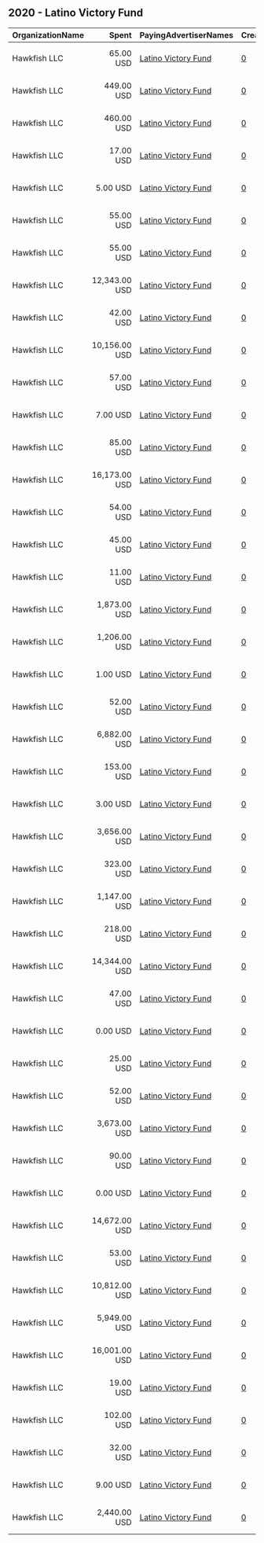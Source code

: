 ## 2020 - Latino Victory Fund 
|OrganizationName|Spent|PayingAdvertiserNames|CreativeUrls|Impressions|Genders|AgeBrackets|CountryCodes|BillingAddresses|CandidateBallotInformation|
|:---|---:|:---|:---|---:|:---|:---|:---|:---|:---|
|Hawkfish LLC|65.00 USD|[Latino Victory Fund](2020/Latino_Victory_Fund.md)|[0](https://www.snap.com/political-ads/asset/9e35747a4c0b72966c588c0ab9aca14e083df062306bb77f843c0ea4726e4419?mediaType=png)|8,317||18+|united states|"909 Third Avenue,New York,10022,US"|Joe Biden|
|Hawkfish LLC|449.00 USD|[Latino Victory Fund](2020/Latino_Victory_Fund.md)|[0](https://www.snap.com/political-ads/asset/42170b75ab1e5d9aa37ffb38270ecdf565fb6cd864aee021e48c87e31ce9f7c6?mediaType=png)|72,691||18+|united states|"909 Third Avenue,New York,10022,US"|Joe Biden|
|Hawkfish LLC|460.00 USD|[Latino Victory Fund](2020/Latino_Victory_Fund.md)|[0](https://www.snap.com/political-ads/asset/42170b75ab1e5d9aa37ffb38270ecdf565fb6cd864aee021e48c87e31ce9f7c6?mediaType=png)|73,952||18+|united states|"909 Third Avenue,New York,10022,US"|Joe Biden|
|Hawkfish LLC|17.00 USD|[Latino Victory Fund](2020/Latino_Victory_Fund.md)|[0](https://www.snap.com/political-ads/asset/42170b75ab1e5d9aa37ffb38270ecdf565fb6cd864aee021e48c87e31ce9f7c6?mediaType=png)|2,908||18+|united states|"909 Third Avenue,New York,10022,US"|Joe Biden|
|Hawkfish LLC|5.00 USD|[Latino Victory Fund](2020/Latino_Victory_Fund.md)|[0](https://www.snap.com/political-ads/asset/0340634d93768aa1f6deb32ffc009740fd0854cc0f4e516810bdcccaa7917dd1?mediaType=png)|715||18+|united states|"909 Third Avenue,New York,10022,US"|Joe Biden|
|Hawkfish LLC|55.00 USD|[Latino Victory Fund](2020/Latino_Victory_Fund.md)|[0](https://www.snap.com/political-ads/asset/b21b8ee1444f5ad31ad774977ec27494e91383dadc03bdde38f4285c6ea49b07?mediaType=png)|7,564||18+|united states|"909 Third Avenue,New York,10022,US"|Joe Biden|
|Hawkfish LLC|55.00 USD|[Latino Victory Fund](2020/Latino_Victory_Fund.md)|[0](https://www.snap.com/political-ads/asset/e54f4180c0fbc351eebb0a934fa1daf3c164aed52869782b09680afa63a97d9e?mediaType=png)|8,442||18+|united states|"909 Third Avenue,New York,10022,US"|Joe Biden|
|Hawkfish LLC|12,343.00 USD|[Latino Victory Fund](2020/Latino_Victory_Fund.md)|[0](https://www.snap.com/political-ads/asset/b21b8ee1444f5ad31ad774977ec27494e91383dadc03bdde38f4285c6ea49b07?mediaType=png)|1,916,650||18+|united states|"909 Third Avenue,New York,10022,US"|Joe Biden|
|Hawkfish LLC|42.00 USD|[Latino Victory Fund](2020/Latino_Victory_Fund.md)|[0](https://www.snap.com/political-ads/asset/14a5c26ed0d77baec0f26eea90c5930083277032ba2776d4773f20f2882b796e?mediaType=mp4)|5,852||18+|united states|"909 Third Avenue,New York,10022,US"|Joe Biden|
|Hawkfish LLC|10,156.00 USD|[Latino Victory Fund](2020/Latino_Victory_Fund.md)|[0](https://www.snap.com/political-ads/asset/14a5c26ed0d77baec0f26eea90c5930083277032ba2776d4773f20f2882b796e?mediaType=mp4)|1,557,743||18+|united states|"909 Third Avenue,New York,10022,US"|Joe Biden|
|Hawkfish LLC|57.00 USD|[Latino Victory Fund](2020/Latino_Victory_Fund.md)|[0](https://www.snap.com/political-ads/asset/14a5c26ed0d77baec0f26eea90c5930083277032ba2776d4773f20f2882b796e?mediaType=mp4)|7,956||18+|united states|"909 Third Avenue,New York,10022,US"|Joe Biden|
|Hawkfish LLC|7.00 USD|[Latino Victory Fund](2020/Latino_Victory_Fund.md)|[0](https://www.snap.com/political-ads/asset/0340634d93768aa1f6deb32ffc009740fd0854cc0f4e516810bdcccaa7917dd1?mediaType=png)|911||18+|united states|"909 Third Avenue,New York,10022,US"|Joe Biden|
|Hawkfish LLC|85.00 USD|[Latino Victory Fund](2020/Latino_Victory_Fund.md)|[0](https://www.snap.com/political-ads/asset/e54f4180c0fbc351eebb0a934fa1daf3c164aed52869782b09680afa63a97d9e?mediaType=png)|12,911||18+|united states|"909 Third Avenue,New York,10022,US"|Joe Biden|
|Hawkfish LLC|16,173.00 USD|[Latino Victory Fund](2020/Latino_Victory_Fund.md)|[0](https://www.snap.com/political-ads/asset/b21b8ee1444f5ad31ad774977ec27494e91383dadc03bdde38f4285c6ea49b07?mediaType=png)|2,616,811||18+|united states|"909 Third Avenue,New York,10022,US"|Joe Biden|
|Hawkfish LLC|54.00 USD|[Latino Victory Fund](2020/Latino_Victory_Fund.md)|[0](https://www.snap.com/political-ads/asset/b21b8ee1444f5ad31ad774977ec27494e91383dadc03bdde38f4285c6ea49b07?mediaType=png)|7,629||18+|united states|"909 Third Avenue,New York,10022,US"|Joe Biden|
|Hawkfish LLC|45.00 USD|[Latino Victory Fund](2020/Latino_Victory_Fund.md)|[0](https://www.snap.com/political-ads/asset/7d438bc28bf1a79fb3ea5e8693b11e70044c53c38c03467bc90bbd54d09cca4b?mediaType=png)|6,261||18+|united states|"909 Third Avenue,New York,10022,US"|Joe Biden|
|Hawkfish LLC|11.00 USD|[Latino Victory Fund](2020/Latino_Victory_Fund.md)|[0](https://www.snap.com/political-ads/asset/14a5c26ed0d77baec0f26eea90c5930083277032ba2776d4773f20f2882b796e?mediaType=mp4)|1,529||18+|united states|"909 Third Avenue,New York,10022,US"|Joe Biden|
|Hawkfish LLC|1,873.00 USD|[Latino Victory Fund](2020/Latino_Victory_Fund.md)|[0](https://www.snap.com/political-ads/asset/dfef569bca2225324a5957658484bb49ad2db12e3ef82c8fa9802a56fefa8b15?mediaType=png)|260,579||18+|united states|"909 Third Avenue,New York,10022,US"|Joe Biden|
|Hawkfish LLC|1,206.00 USD|[Latino Victory Fund](2020/Latino_Victory_Fund.md)|[0](https://www.snap.com/political-ads/asset/14a5c26ed0d77baec0f26eea90c5930083277032ba2776d4773f20f2882b796e?mediaType=mp4)|167,555||18+|united states|"909 Third Avenue,New York,10022,US"|Joe Biden|
|Hawkfish LLC|1.00 USD|[Latino Victory Fund](2020/Latino_Victory_Fund.md)|[0](https://www.snap.com/political-ads/asset/0340634d93768aa1f6deb32ffc009740fd0854cc0f4e516810bdcccaa7917dd1?mediaType=png)|206||18+|united states|"909 Third Avenue,New York,10022,US"|Joe Biden|
|Hawkfish LLC|52.00 USD|[Latino Victory Fund](2020/Latino_Victory_Fund.md)|[0](https://www.snap.com/political-ads/asset/14a5c26ed0d77baec0f26eea90c5930083277032ba2776d4773f20f2882b796e?mediaType=mp4)|7,311||18+|united states|"909 Third Avenue,New York,10022,US"|Joe Biden|
|Hawkfish LLC|6,882.00 USD|[Latino Victory Fund](2020/Latino_Victory_Fund.md)|[0](https://www.snap.com/political-ads/asset/acb0462a7ed33842383085891beeb6400250d217354986365a0125825ddd8a35?mediaType=mp4)|956,514||18+|united states|"909 Third Avenue,New York,10022,US"|Joe Biden|
|Hawkfish LLC|153.00 USD|[Latino Victory Fund](2020/Latino_Victory_Fund.md)|[0](https://www.snap.com/political-ads/asset/14a5c26ed0d77baec0f26eea90c5930083277032ba2776d4773f20f2882b796e?mediaType=mp4)|22,825||18+|united states|"909 Third Avenue,New York,10022,US"|Joe Biden|
|Hawkfish LLC|3.00 USD|[Latino Victory Fund](2020/Latino_Victory_Fund.md)|[0](https://www.snap.com/political-ads/asset/e54f4180c0fbc351eebb0a934fa1daf3c164aed52869782b09680afa63a97d9e?mediaType=png)|486||18+|united states|"909 Third Avenue,New York,10022,US"|Joe Biden|
|Hawkfish LLC|3,656.00 USD|[Latino Victory Fund](2020/Latino_Victory_Fund.md)|[0](https://www.snap.com/political-ads/asset/dfef569bca2225324a5957658484bb49ad2db12e3ef82c8fa9802a56fefa8b15?mediaType=png)|514,152||18+|united states|"909 Third Avenue,New York,10022,US"|Joe Biden|
|Hawkfish LLC|323.00 USD|[Latino Victory Fund](2020/Latino_Victory_Fund.md)|[0](https://www.snap.com/political-ads/asset/42170b75ab1e5d9aa37ffb38270ecdf565fb6cd864aee021e48c87e31ce9f7c6?mediaType=png)|52,976||18+|united states|"909 Third Avenue,New York,10022,US"|Joe Biden|
|Hawkfish LLC|1,147.00 USD|[Latino Victory Fund](2020/Latino_Victory_Fund.md)|[0](https://www.snap.com/political-ads/asset/b21b8ee1444f5ad31ad774977ec27494e91383dadc03bdde38f4285c6ea49b07?mediaType=png)|187,200||18+|united states|"909 Third Avenue,New York,10022,US"|Joe Biden|
|Hawkfish LLC|218.00 USD|[Latino Victory Fund](2020/Latino_Victory_Fund.md)|[0](https://www.snap.com/political-ads/asset/dfef569bca2225324a5957658484bb49ad2db12e3ef82c8fa9802a56fefa8b15?mediaType=png)|31,602||18+|united states|"909 Third Avenue,New York,10022,US"|Joe Biden|
|Hawkfish LLC|14,344.00 USD|[Latino Victory Fund](2020/Latino_Victory_Fund.md)|[0](https://www.snap.com/political-ads/asset/b21b8ee1444f5ad31ad774977ec27494e91383dadc03bdde38f4285c6ea49b07?mediaType=png)|2,296,417||18+|united states|"909 Third Avenue,New York,10022,US"|Joe Biden|
|Hawkfish LLC|47.00 USD|[Latino Victory Fund](2020/Latino_Victory_Fund.md)|[0](https://www.snap.com/political-ads/asset/14a5c26ed0d77baec0f26eea90c5930083277032ba2776d4773f20f2882b796e?mediaType=mp4)|6,662||18+|united states|"909 Third Avenue,New York,10022,US"|Joe Biden|
|Hawkfish LLC|0.00 USD|[Latino Victory Fund](2020/Latino_Victory_Fund.md)|[0](https://www.snap.com/political-ads/asset/0340634d93768aa1f6deb32ffc009740fd0854cc0f4e516810bdcccaa7917dd1?mediaType=png)|110||18+|united states|"909 Third Avenue,New York,10022,US"|Joe Biden|
|Hawkfish LLC|25.00 USD|[Latino Victory Fund](2020/Latino_Victory_Fund.md)|[0](https://www.snap.com/political-ads/asset/14a5c26ed0d77baec0f26eea90c5930083277032ba2776d4773f20f2882b796e?mediaType=mp4)|3,595||18+|united states|"909 Third Avenue,New York,10022,US"|Joe Biden|
|Hawkfish LLC|52.00 USD|[Latino Victory Fund](2020/Latino_Victory_Fund.md)|[0](https://www.snap.com/political-ads/asset/b21b8ee1444f5ad31ad774977ec27494e91383dadc03bdde38f4285c6ea49b07?mediaType=png)|7,199||18+|united states|"909 Third Avenue,New York,10022,US"|Joe Biden|
|Hawkfish LLC|3,673.00 USD|[Latino Victory Fund](2020/Latino_Victory_Fund.md)|[0](https://www.snap.com/political-ads/asset/dfef569bca2225324a5957658484bb49ad2db12e3ef82c8fa9802a56fefa8b15?mediaType=png)|513,123||18+|united states|"909 Third Avenue,New York,10022,US"|Joe Biden|
|Hawkfish LLC|90.00 USD|[Latino Victory Fund](2020/Latino_Victory_Fund.md)|[0](https://www.snap.com/political-ads/asset/e54f4180c0fbc351eebb0a934fa1daf3c164aed52869782b09680afa63a97d9e?mediaType=png)|13,542||18+|united states|"909 Third Avenue,New York,10022,US"|Joe Biden|
|Hawkfish LLC|0.00 USD|[Latino Victory Fund](2020/Latino_Victory_Fund.md)|[0](https://www.snap.com/political-ads/asset/17af773ee9daf023f7504074df1444691c5986db9d81cc153c99620cbf1ad81b?mediaType=png)|94||18+|united states|"909 Third Avenue,New York,10022,US"|Joe Biden|
|Hawkfish LLC|14,672.00 USD|[Latino Victory Fund](2020/Latino_Victory_Fund.md)|[0](https://www.snap.com/political-ads/asset/eeadb039df4fcdeddc333b4e50158c76c5174d9e19de597ba1e093aa7cd92e9e?mediaType=mp4)|2,160,974||18+|united states|"909 Third Avenue,New York,10022,US"|Joe Biden|
|Hawkfish LLC|53.00 USD|[Latino Victory Fund](2020/Latino_Victory_Fund.md)|[0](https://www.snap.com/political-ads/asset/b21b8ee1444f5ad31ad774977ec27494e91383dadc03bdde38f4285c6ea49b07?mediaType=png)|7,294||18+|united states|"909 Third Avenue,New York,10022,US"|Joe Biden|
|Hawkfish LLC|10,812.00 USD|[Latino Victory Fund](2020/Latino_Victory_Fund.md)|[0](https://www.snap.com/political-ads/asset/0340634d93768aa1f6deb32ffc009740fd0854cc0f4e516810bdcccaa7917dd1?mediaType=png)|1,762,058||18+|united states|"909 Third Avenue,New York,10022,US"|Joe Biden|
|Hawkfish LLC|5,949.00 USD|[Latino Victory Fund](2020/Latino_Victory_Fund.md)|[0](https://www.snap.com/political-ads/asset/0340634d93768aa1f6deb32ffc009740fd0854cc0f4e516810bdcccaa7917dd1?mediaType=png)|739,236||18+|united states|"909 Third Avenue,New York,10022,US"|Joe Biden|
|Hawkfish LLC|16,001.00 USD|[Latino Victory Fund](2020/Latino_Victory_Fund.md)|[0](https://www.snap.com/political-ads/asset/eeadb039df4fcdeddc333b4e50158c76c5174d9e19de597ba1e093aa7cd92e9e?mediaType=mp4)|2,466,700||18+|united states|"909 Third Avenue,New York,10022,US"|Joe Biden|
|Hawkfish LLC|19.00 USD|[Latino Victory Fund](2020/Latino_Victory_Fund.md)|[0](https://www.snap.com/political-ads/asset/7d438bc28bf1a79fb3ea5e8693b11e70044c53c38c03467bc90bbd54d09cca4b?mediaType=png)|2,733||18+|united states|"909 Third Avenue,New York,10022,US"|Joe Biden|
|Hawkfish LLC|102.00 USD|[Latino Victory Fund](2020/Latino_Victory_Fund.md)|[0](https://www.snap.com/political-ads/asset/6c8341685c3349d3a6268c052ece3d0260fe9254bd04582499b3e748bcb8267f?mediaType=png)|15,593||18+|united states|"909 Third Avenue,New York,10022,US"|Joe Biden|
|Hawkfish LLC|32.00 USD|[Latino Victory Fund](2020/Latino_Victory_Fund.md)|[0](https://www.snap.com/political-ads/asset/b21b8ee1444f5ad31ad774977ec27494e91383dadc03bdde38f4285c6ea49b07?mediaType=png)|4,463||18+|united states|"909 Third Avenue,New York,10022,US"|Joe Biden|
|Hawkfish LLC|9.00 USD|[Latino Victory Fund](2020/Latino_Victory_Fund.md)|[0](https://www.snap.com/political-ads/asset/0340634d93768aa1f6deb32ffc009740fd0854cc0f4e516810bdcccaa7917dd1?mediaType=png)|1,199||18+|united states|"909 Third Avenue,New York,10022,US"|Joe Biden|
|Hawkfish LLC|2,440.00 USD|[Latino Victory Fund](2020/Latino_Victory_Fund.md)|[0](https://www.snap.com/political-ads/asset/9e35747a4c0b72966c588c0ab9aca14e083df062306bb77f843c0ea4726e4419?mediaType=png)|302,314||18+|united states|"909 Third Avenue,New York,10022,US"|Joe Biden|
